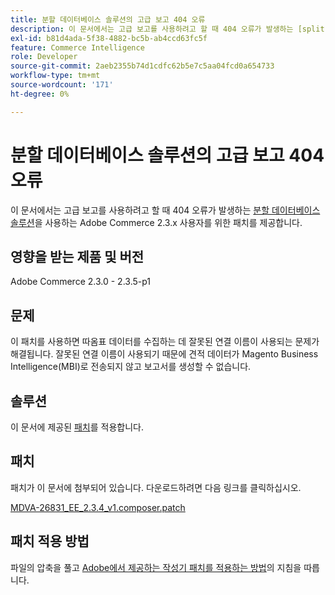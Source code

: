 ```yaml
---
title: 분할 데이터베이스 솔루션의 고급 보고 404 오류
description: 이 문서에서는 고급 보고를 사용하려고 할 때 404 오류가 발생하는 [split database solution](https://experienceleague.adobe.com/en/docs/commerce-operations/configuration-guide/storage/split-db/multi-master)을 사용하는 Adobe Commerce 2.3.x 사용자를 위한 패치를 제공합니다.
exl-id: b81d4ada-5f38-4882-bc5b-ab4ccd63fc5f
feature: Commerce Intelligence
role: Developer
source-git-commit: 2aeb2355b74d1cdfc62b5e7c5aa04fcd0a654733
workflow-type: tm+mt
source-wordcount: '171'
ht-degree: 0%

---
```


# 분할 데이터베이스 솔루션의 고급 보고 404 오류

이 문서에서는 고급 보고를 사용하려고 할 때 404 오류가 발생하는 [분할 데이터베이스 솔루션](https://experienceleague.adobe.com/en/docs/commerce-operations/configuration-guide/storage/split-db/multi-master)을 사용하는 Adobe Commerce 2.3.x 사용자를 위한 패치를 제공합니다.

## 영향을 받는 제품 및 버전

Adobe Commerce 2.3.0 - 2.3.5-p1

## 문제

이 패치를 사용하면 따옴표 데이터를 수집하는 데 잘못된 연결 이름이 사용되는 문제가 해결됩니다. 잘못된 연결 이름이 사용되기 때문에 견적 데이터가 Magento Business Intelligence(MBI)로 전송되지 않고 보고서를 생성할 수 없습니다.

## 솔루션

이 문서에 제공된 [패치](assets/MDVA-26831_EE_2.3.4_v1.composer.patch.zip)를 적용합니다.

## 패치

패치가 이 문서에 첨부되어 있습니다. 다운로드하려면 다음 링크를 클릭하십시오.

[MDVA-26831\_EE\_2.3.4\_v1.composer.patch](assets/MDVA-26831_EE_2.3.4_v1.composer.patch.zip)

## 패치 적용 방법

파일의 압축을 풀고 [Adobe에서 제공하는 작성기 패치를 적용하는 방법](/help/how-to/general/how-to-apply-a-composer-patch-provided-by-magento.md)의 지침을 따릅니다.
